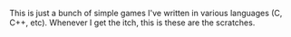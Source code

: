 This is just a bunch of simple games I've written in various languages (C, C++, etc).  Whenever I get the itch, this is these are the scratches.
